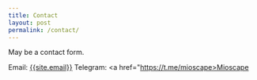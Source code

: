 ```yaml
---
title: Contact
layout: post
permalink: /contact/
---
```


May be a contact form.

Email: <a href="mailto:{{site.email}}">{{site.email}}</a>
Telegram: <a href="https://t.me/mioscape>Mioscape</a>
